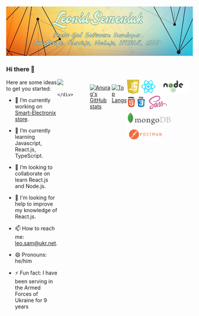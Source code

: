 ![Header](https://github.com/LeoSame/LeoSame/blob/main/img/Header_GitHub_index.jpg?raw=true)

### Hi there 👋

<div style="display: flex">
  <div style="width: 50%">
  Here are some ideas to get you started:

- 🔭 I’m currently working on <a href="https://github.com/LeoSame/fe-20_final_project">Smart-Electronix store</a>.
- 🌱 I’m currently learning Javascript, React.js, TypeScript.
- 👯 I’m looking to collaborate on learn React.js and Node.js.
- 🤔 I'm looking for help to improve my knowledge of React.js.
- 📫 How to reach me: leo.sam@ukr.net.
- 😄 Pronouns: he/him
- ⚡ Fun fact: I have been serving in the Armed Forces of Ukraine for 9 years
  </div>
  <div style="width: 50%">
  <a href="https://github-readme-stats.vercel.app/api/top-langs/?username=LeoSame"><img src="https://github-readme-stats.vercel.app/api?username=LeoSame"></a>

      </div>

  </div>

[![Anurag's GitHub stats](https://github-readme-stats.vercel.app/api?username=LeoSame)](https://github.com/anuraghazra/github-readme-stats)

[![Top Langs](https://github-readme-stats.vercel.app/api/top-langs/?username=LeoSame)](https://github.com/anuraghazra/github-readme-stats)

<div style="display: flex, align-items: center">
<img height="40 "src="https://github.com/LeoSame/LeoSame/blob/main/img/logo/js_logo.jpg?raw=true">
<img height="40 "src="https://github.com/LeoSame/LeoSame/blob/main/img/logo/react_logo.png?raw=true">
<img height="40 "src="https://github.com/LeoSame/LeoSame/blob/main/img/logo/node_logo.png?raw=true">
<img height="40 "src="https://github.com/LeoSame/LeoSame/blob/main/img/logo/html_css_logo.png?raw=true">
<img height="40 "src="https://github.com/LeoSame/LeoSame/blob/main/img/logo/sass_logo.jpg?raw=true">
<img height="40 "src="https://github.com/LeoSame/LeoSame/blob/main/img/logo/mongodb_logo.png?raw=true">
<img height="40 "src="https://github.com/LeoSame/LeoSame/blob/main/img/logo/postman_logo.png?raw=true">
</div>
